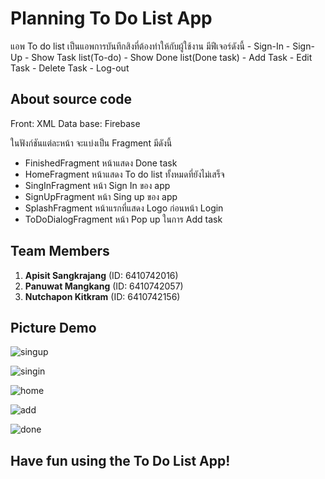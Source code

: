 # Planning To Do List App
  แอพ To do list เป็นแอพการบันทึกสิงที่ต้องทำให้กับผู้ใช้งาน มีฟีเจอร์ดังนี้
    - Sign-In
    - Sign-Up
    - Show Task list(To-do)
    - Show Done list(Done task)
    - Add Task
    - Edit Task
    - Delete Task
    - Log-out

## About source code 
Front: XML
Data base: Firebase

ในฟังก์ชันแต่ละหน้า จะแบ่งเป็น Fragment มีดังนี้
  - FinishedFragment หน้าแสดง Done task
  - HomeFragment หน้าแสดง To do list ทั้งหมดที่ยังไม่เสร็จ
  - SingInFragment หน้า Sign In ของ app 
  - SignUpFragment หน้า Sing up ของ app
  - SplashFragment หน้าแรกที่แสดง Logo ก่อนหน้า Login
  - ToDoDialogFragment หน้า Pop up ในการ Add task

## Team Members
1. **Apisit Sangkrajang** (ID: 6410742016)
2. **Panuwat Mangkang** (ID: 6410742057)
3. **Nutchapon Kitkram** (ID: 6410742156)

## Picture Demo

![singup](https://github.com/ZzMEGAzZ/KotlinToDoList/assets/88434297/d3b98cb0-a236-406e-8f01-422f19d663af)

![singin](https://github.com/ZzMEGAzZ/KotlinToDoList/assets/88434297/994ea057-c24d-4ca8-a062-3663cca0c6ef)

![home](https://github.com/ZzMEGAzZ/KotlinToDoList/assets/88434297/1cec8269-3e35-40f3-9ab1-ca79e99cf84b)

![add](https://github.com/ZzMEGAzZ/KotlinToDoList/assets/88434297/ca39beb2-3118-44df-9a3b-618922585263)

![done](https://github.com/ZzMEGAzZ/KotlinToDoList/assets/88434297/8e8a7f08-0669-4678-a7cf-d1805ccceec8)


## Have fun using the To Do List App!
